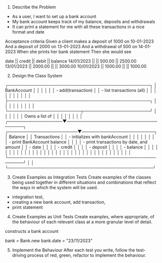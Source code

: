 
1. Describe the Problem

- As a user, I want to set up a bank account
- My bank account keeps track of my balance, deposits and withdrawals 
- It can print a statement for me with all these transactions in a nice format and date

Acceptance criteria
Given a client makes a deposit of 1000 on 10-01-2023
And a deposit of 2000 on 13-01-2023
And a withdrawal of 500 on 14-01-2023
When she prints her bank statement
Then she would see

date || credit || debit || balance
14/01/2023 || || 500.00 || 2500.00
13/01/2023 || 2000.00 || || 3000.00
10/01/2023 || 1000.00 || || 1000.00



2. Design the Class System



┌───────────────────────────────────────────────┐
│                    BankAccount                │
│                                               │
│                                               │
│    - add(transaction)                         │
│    - list transactions (all)                  │
│                                               │
│                                               │
│                                               │
│                                               │
│                                               ├───────────────────────────────────────────────┐
│                                               │                                               │
│                                               │                                               │
│                                               │                                               │
└────────────────────────┬──────────────────────┘                                               │
                         │                                                                      │
                         │                                                                      │
                         │  Owns a list of                                                      │
                         │                                                                      │
                         │                                                                      │
                         │                                                                      │
                         │                                                   ┌──────────────────▼────────────────────────────────────┐
 ┌───────────────────────▼────────────────────────┐                          │                  Balance                              │
 │                  Transactions                  │                          │        - initializes with bankAccount                 │
 │                                                │                          │                                                       │
 │                                                │                          │       - print BankAccount balance                     │
 │                                                │                          │       - print transactions by date, and amount        │
 │  - date                                        │                          │                                                       │
 │  - credit                                      │                          │                                                       │
 │  - deposit                                     │                          │                                                       │
 │  - balance                                     │                          │                                                       │
 │                                                │                          │                                                       │
 │                                                │                          │                                                       │
 │                                                │                          │                                                       │
 │                                                │                          │                                                       │
 │                                                │                          │                                                       │
 │                                                │                          │                                                       │
 │                                                │                          │                                                       │
 │                                                │                          │                                                       │
 │                                                │                          └───────────────────────────────────────────────────────┘
 │                                                │
 └────────────────────────────────────────────────┘



3. Create Examples as Integration Tests
Create examples of the classes being used together in different situations and combinations that reflect the ways in which the system will be used.


- integration test, 
- creating a new bank account, add transaction, 
- print statement 




4. Create Examples as Unit Tests
Create examples, where appropriate, of the behaviour of each relevant class at a more granular level of detail.


constructs a bank account

bank = Bank.new
bank.date = "23/11/2023"




5. Implement the Behaviour
After each test you write, follow the test-driving process of red, green, refactor to implement the behaviour.

